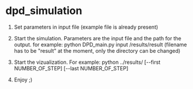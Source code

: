 dpd_simulation
==============

1) Set parameters in input file (example file is already present)

2) Start the simulation. Parameters are the input file and the path for the output.
    for example:  python DPD_main.py input /results/result (filename has to be "result" at the moment, only the directory can be changed)
    
3) Start the vizualization. For example: python ../results/ [--first NUMBER_OF_STEP] [--last NUMBER_OF_STEP]

4) Enjoy ;)
